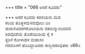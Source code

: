 +++
title = "066 ಅರರೆ ಕವಿದರು"

+++
ಅರರೆ ಕವಿದರು ಕದಳಿಯನು ಮದ  
ಕರಿಯ ತೊತ್ತಳದುಳಿದವೊಲು ದಿಂ  
ಡುರುಳಿಚಿದರಗಕೋಟಿಯನು ಶತಮನ್ಯುವಂದದಲಿ  
ಶಿರವೊಡೆಯೆ ತೊಡೆಯುಡಿಯೆ ಕೈ ಕ  
ತ್ತರಿಸೆ ಕೋಳಾಹಳ ಮಹಾಸಂ  
ಗರದೊಳಗೆ ಹೊಯ್ದಾಡಿದರು ಕಾಶ್ಮೀರರಾವುತರು      ॥66॥